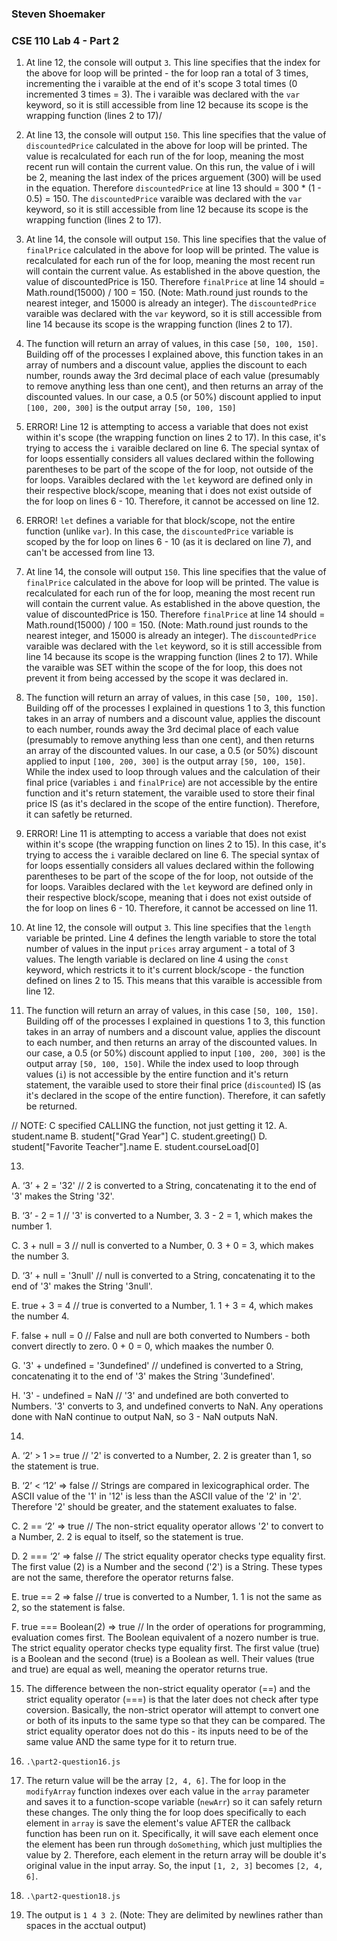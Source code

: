 ### Steven Shoemaker
### CSE 110 Lab 4 - Part 2

1. At line 12, the console will output `3`. This line specifies that the index for the above for loop will be printed - the for loop ran a total of 3 times, incrementing the i varaible at the end of it's scope 3 total times (0 incremented 3 times = 3). The i varaible was declared with the `var` keyword, so it is still accessible from line 12 because its scope is the wrapping function (lines 2 to 17)/

2. At line 13, the console will output `150`. This line specifies that the value of `discountedPrice` calculated in the above for loop will be printed. The value is recalculated for each run of the for loop, meaning the most recent run will contain the current value. On this run, the value of i will be 2, meaning the last index of the prices arguement (300) will be used in the equation. Therefore `discountedPrice` at line 13 should = 300 * (1 - 0.5) = 150. The `discountedPrice` varaible was declared with the `var` keyword, so it is still accessible from line 12 because its scope is the wrapping function (lines 2 to 17).

3. At line 14, the console will output `150`. This line specifies that the value of `finalPrice` calculated in the above for loop will be printed. The value is recalculated for each run of the for loop, meaning the most recent run will contain the current value. As established in the above question, the value of discountedPrice is 150. Therefore `finalPrice` at line 14 should = Math.round(15000) / 100 = 150. (Note: Math.round just rounds to the nearest integer, and 15000 is already an integer). The `discountedPrice` varaible was declared with the `var` keyword, so it is still accessible from line 14 because its scope is the wrapping function (lines 2 to 17).

4. The function will return an array of values, in this case `[50, 100, 150]`. Building off of the processes I explained above, this function takes in an array of numbers and a discount value, applies the discount to each number, rounds away the 3rd decimal place of each value (presumably to remove anything less than one cent), and then returns an array of the discounted values. In our case, a 0.5 (or 50%) discount applied to input `[100, 200, 300]` is the output array `[50, 100, 150]`

5. ERROR! Line 12 is attempting to access a variable that does not exist within it's scope (the wrapping function on lines 2 to 17). In this case, it's trying to access the `i` varaible declared on line 6. The special syntax of for loops essentially considers all values declared within the following parentheses to be part of the scope of the for loop, not outside of the for loops. Varaibles declared with the `let` keyword are defined only in their respective block/scope, meaning that i does not exist outside of the for loop on lines 6 - 10. Therefore, it cannot be accessed on line 12.

6. ERROR! `let` defines a variable for that block/scope, not the entire function (unlike `var`). In this case, the `discountedPrice` variable is scoped by the for loop on lines 6 - 10 (as it is declared on line 7), and can't be accessed from line 13.

7. At line 14, the console will output `150`. This line specifies that the value of `finalPrice` calculated in the above for loop will be printed. The value is recalculated for each run of the for loop, meaning the most recent run will contain the current value. As established in the above question, the value of discountedPrice is 150. Therefore `finalPrice` at line 14 should = Math.round(15000) / 100 = 150. (Note: Math.round just rounds to the nearest integer, and 15000 is already an integer). The `discountedPrice` varaible was declared with the `let` keyword, so it is still accessible from line 14 because its scope is the wrapping function (lines 2 to 17). While the varaible was SET within the scope of the for loop, this does not prevent it from being accessed by the scope it was declared in.

8. The function will return an array of values, in this case `[50, 100, 150]`. Building off of the processes I explained in questions 1 to 3, this function takes in an array of numbers and a discount value, applies the discount to each number, rounds away the 3rd decimal place of each value (presumably to remove anything less than one cent), and then returns an array of the discounted values. In our case, a 0.5 (or 50%) discount applied to input `[100, 200, 300]` is the output array `[50, 100, 150]`. While the index used to loop through values and the calculation of their final price (variables `i` and `finalPrice`) are not accessible by the entire function and it's return statement, the varaible used to store their final price IS (as it's declared in the scope of the entire function). Therefore, it can safetly be returned.

9. ERROR! Line 11 is attempting to access a variable that does not exist within it's scope (the wrapping function on lines 2 to 15). In this case, it's trying to access the `i` varaible declared on line 6. The special syntax of for loops essentially considers all values declared within the following parentheses to be part of the scope of the for loop, not outside of the for loops. Varaibles declared with the `let` keyword are defined only in their respective block/scope, meaning that i does not exist outside of the for loop on lines 6 - 10. Therefore, it cannot be accessed on line 11.

10. At line 12, the console will output `3`. This line specifies that the `length` variable be printed. Line 4 defines the length variable to store the total number of values in the input `prices` array argument - a total of 3 values. The length variable is declared on line 4 using the `const` keyword, which restricts it to it's current block/scope - the function defined on lines 2 to 15. This means that this varaible is accessible from line 12.

11. The function will return an array of values, in this case `[50, 100, 150]`. Building off of the processes I explained in questions 1 to 3, this function takes in an array of numbers and a discount value, applies the discount to each number, and then returns an array of the discounted values. In our case, a 0.5 (or 50%) discount applied to input `[100, 200, 300]` is the output array `[50, 100, 150]`. While the index used to loop through values (`i`) is not accessible by the entire function and it's return statement, the varaible used to store their final price (`discounted`) IS (as it's declared in the scope of the entire function). Therefore, it can safetly be returned.

// NOTE: C specified CALLING the function, not just getting it
12.
A. student.name
B. student["Grad Year"]
C. student.greeting()
D. student["Favorite Teacher"].name
E. student.courseLoad[0]

13.
A. ‘3’ + 2 = '32'
// 2 is converted to a String, concatenating it to the end of '3' makes the String '32'.

B. ‘3’ - 2 = 1
// '3' is converted to a Number, 3. 3 - 2 = 1, which makes the number 1.

C. 3 + null = 3
// null is converted to a Number, 0. 3 + 0 = 3, which makes the number 3.

D. ‘3’ + null = '3null'
// null is converted to a String, concatenating it to the end of '3' makes the String '3null'.

E. true + 3 = 4
// true is converted to a Number, 1. 1 + 3 = 4, which makes the number 4.

F. false + null = 0
// False and null are both converted to Numbers - both convert directly to zero. 0 + 0 = 0, which maakes the number 0.

G. '3' + undefined = '3undefined'
// undefined is converted to a String, concatenating it to the end of '3' makes the String '3undefined'.

H. '3' - undefined = NaN
// '3' and undefined are both converted to Numbers. '3' converts to 3, and undefined converts to NaN. Any operations done with NaN continue to output NaN, so 3 - NaN outputs NaN.

14.
A. ‘2’ > 1 >= true
// '2' is converted to a Number, 2. 2 is greater than 1, so the statement is true.

B. ‘2’ < ‘12’ => false
// Strings are compared in lexicographical order. The ASCII value of the '1' in '12' is  less than the ASCII value of the '2' in '2'. Therefore '2' should be greater, and the statement exaluates to false.

C. 2 == ‘2’ => true
// The non-strict equality operator allows '2' to convert to a Number, 2. 2 is equal to itself, so the statement is true.

D. 2 === ‘2’ => false
// The strict equality operator checks type equality first. The first value (2) is a Number and the second ('2') is a String. These types are not the same, therefore the operator returns false.

E. true == 2 => false
// true is converted to a Number, 1. 1 is not the same as 2, so the statement is false.

F. true === Boolean(2) => true
// In the order of operations for programming, evaluation comes first. The Boolean equivalent of a nozero number is true. The strict equality operator checks type equality first. The first value (true) is a Boolean and the second (true) is a Boolean as well. Their values (true and true) are equal as well, meaning the operator returns true.

15. The difference between the non-strict equality operator (==) and the strict equality operator (===) is that the later does not check after type coversion. Basically, the non-strict operator will attempt to convert one or both of its inputs to the same type so that they can be compared. The strict equality operator does not do this - its inputs need to be of the same value AND the same type for it to return true.

16. `.\part2-question16.js`

17. The return value will be the array `[2, 4, 6]`. The for loop in the `modifyArray` function indexes over each value in the `array` parameter and saves it to a function-scope variable (`newArr`) so it can safely return these changes. The only thing the for loop does specifically to each element in `array` is save the element's value AFTER the callback function has been run on it. Specifically, it will save each element once the element has been run through `doSomething`, which just multiplies the value by 2. Therefore, each element in the return array will be double it's original value in the input array. So, the input `[1, 2, 3]` becomes `[2, 4, 6]`.

18. `.\part2-question18.js`

19. The output is `1 4 3 2`. (Note: They are delimited by newlines rather than spaces in the acctual output)